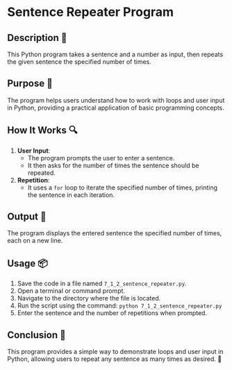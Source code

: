 # Sentence Repeater Program

## Description 📝
This Python program takes a sentence and a number as input, then repeats the given sentence the specified number of times.

## Purpose 🎯
The program helps users understand how to work with loops and user input in Python, providing a practical application of basic programming concepts.

## How It Works 🔍
1. **User Input**:
   - The program prompts the user to enter a sentence.
   - It then asks for the number of times the sentence should be repeated.
2. **Repetition**:
   - It uses a `for` loop to iterate the specified number of times, printing the sentence in each iteration.

## Output 📜
The program displays the entered sentence the specified number of times, each on a new line.

## Usage 📦
1. Save the code in a file named `7_1_2_sentence_repeater.py`.
2. Open a terminal or command prompt.
3. Navigate to the directory where the file is located.
4. Run the script using the command:
   `python 7_1_2_sentence_repeater.py`
5. Enter the sentence and the number of repetitions when prompted.

## Conclusion 🚀
This program provides a simple way to demonstrate loops and user input in Python, allowing users to repeat any sentence as many times as desired. 🔁
